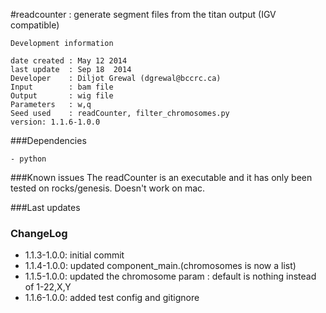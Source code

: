 #readcounter : generate segment files from the titan output (IGV compatible)   

```
Development information

date created : May 12 2014
last update  : Sep 18  2014
Developer    : Diljot Grewal (dgrewal@bccrc.ca)
Input        : bam file
Output       : wig file
Parameters   : w,q
Seed used    : readCounter, filter_chromosomes.py
version: 1.1.6-1.0.0
```

###Dependencies
```
- python

```
###Known issues
The readCounter is an executable and it has only been tested on rocks/genesis. Doesn't work on mac.


###Last updates



### ChangeLog
* 1.1.3-1.0.0: initial commit
* 1.1.4-1.0.0: updated component_main.(chromosomes is now a list)
* 1.1.5-1.0.0: updated the chromosome param : default is nothing instead of 1-22,X,Y
* 1.1.6-1.0.0: added test config and gitignore

